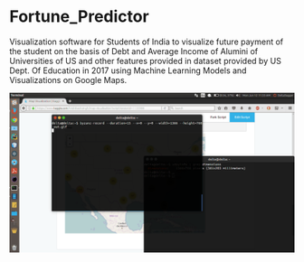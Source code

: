 # Fortune_Predictor
Visualization software for Students of India to visualize future payment of the student on the basis of Debt and Average Income of Alumini of Universities of US and other features provided in dataset provided by US Dept. Of Education in 2017 using Machine Learning Models and Visualizations on Google Maps.

<p><img src="out.gif"></p>

